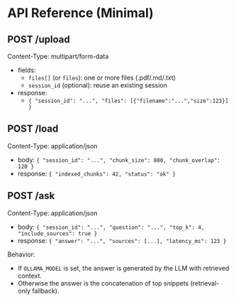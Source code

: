 # API Reference (Minimal)

## POST /upload
Content-Type: multipart/form-data

- fields:
  - `files[]` (or `files`): one or more files (.pdf/.md/.txt)
  - `session_id` (optional): reuse an existing session
- response:
  - `{ "session_id": "...", "files": [{"filename":"...","size":123}] }`

## POST /load
Content-Type: application/json

- body: `{ "session_id": "...", "chunk_size": 800, "chunk_overlap": 120 }`
- response: `{ "indexed_chunks": 42, "status": "ok" }`

## POST /ask
Content-Type: application/json

- body: `{ "session_id": "...", "question": "...", "top_k": 4, "include_sources": true }`
- response: `{ "answer": "...", "sources": [...], "latency_ms": 123 }`

Behavior:
- If `OLLAMA_MODEL` is set, the answer is generated by the LLM with retrieved context.
- Otherwise the answer is the concatenation of top snippets (retrieval-only fallback).

